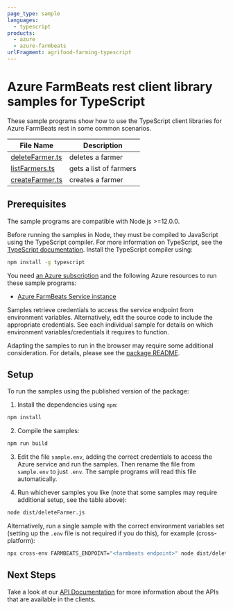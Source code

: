 ```yaml
---
page_type: sample
languages:
  - typescript
products:
  - azure
  - azure-farmbeats
urlFragment: agrifood-farming-typescript
---
```


# Azure FarmBeats rest client library samples for TypeScript

These sample programs show how to use the TypeScript client libraries for Azure FarmBeats rest in some common scenarios.

| **File Name**                   | **Description**        |
| ------------------------------- | ---------------------- |
| [deleteFarmer.ts][deletefarmer] | deletes a farmer       |
| [listFarmers.ts][listfarmers]   | gets a list of farmers |
| [createFarmer.ts][createfarmer] | creates a farmer       |

## Prerequisites

The sample programs are compatible with Node.js >=12.0.0.

Before running the samples in Node, they must be compiled to JavaScript using the TypeScript compiler. For more information on TypeScript, see the [TypeScript documentation][typescript]. Install the TypeScript compiler using:

```bash
npm install -g typescript
```

You need [an Azure subscription][freesub] and the following Azure resources to run these sample programs:

- [Azure FarmBeats Service instance][createinstance_azurefarmbeatsserviceinstance]

Samples retrieve credentials to access the service endpoint from environment variables. Alternatively, edit the source code to include the appropriate credentials. See each individual sample for details on which environment variables/credentials it requires to function.

Adapting the samples to run in the browser may require some additional consideration. For details, please see the [package README][package].

## Setup

To run the samples using the published version of the package:

1. Install the dependencies using `npm`:

```bash
npm install
```

2. Compile the samples:

```bash
npm run build
```

3. Edit the file `sample.env`, adding the correct credentials to access the Azure service and run the samples. Then rename the file from `sample.env` to just `.env`. The sample programs will read this file automatically.

4. Run whichever samples you like (note that some samples may require additional setup, see the table above):

```bash
node dist/deleteFarmer.js
```

Alternatively, run a single sample with the correct environment variables set (setting up the `.env` file is not required if you do this), for example (cross-platform):

```bash
npx cross-env FARMBEATS_ENDPOINT="<farmbeats endpoint>" node dist/deleteFarmer.js
```

## Next Steps

Take a look at our [API Documentation][apiref] for more information about the APIs that are available in the clients.

[deletefarmer]: https://github.com/Azure/azure-sdk-for-js/blob/master/sdk/agrifood/agrifood-farming-rest/samples/v1/typescript/src/deleteFarmer.ts
[listfarmers]: https://github.com/Azure/azure-sdk-for-js/blob/master/sdk/agrifood/agrifood-farming-rest/samples/v1/typescript/src/listFarmers.ts
[createfarmer]: https://github.com/Azure/azure-sdk-for-js/blob/master/sdk/agrifood/agrifood-farming-rest/samples/v1/typescript/src/createFarmer.ts
[apiref]: https://docs.microsoft.com/javascript/api/@azure/agrifood-farming
[freesub]: https://azure.microsoft.com/free/
[createinstance_azurefarmbeatsserviceinstance]: https://docs.microsoft.com/azure/industry/agriculture/install-azure-farmbeats
[package]: https://github.com/Azure/azure-sdk-for-js/tree/master/sdk/agrifood/agrifood-farming-rest/README.md
[typescript]: https://www.typescriptlang.org/docs/home.html
